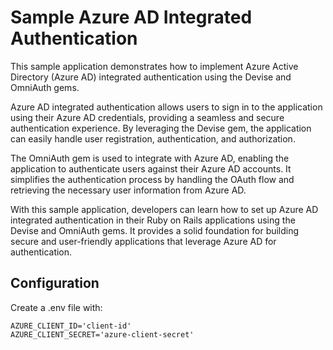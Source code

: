 # Sample Azure AD Integrated Authentication

This sample application demonstrates how to implement Azure Active Directory (Azure AD) integrated authentication using the Devise and OmniAuth gems.

Azure AD integrated authentication allows users to sign in to the application using their Azure AD credentials, providing a seamless and secure authentication experience. By leveraging the Devise gem, the application can easily handle user registration, authentication, and authorization.

The OmniAuth gem is used to integrate with Azure AD, enabling the application to authenticate users against their Azure AD accounts. It simplifies the authentication process by handling the OAuth flow and retrieving the necessary user information from Azure AD.

With this sample application, developers can learn how to set up Azure AD integrated authentication in their Ruby on Rails applications using the Devise and OmniAuth gems. It provides a solid foundation for building secure and user-friendly applications that leverage Azure AD for authentication.


## Configuration


Create a .env file with:
```
AZURE_CLIENT_ID='client-id'
AZURE_CLIENT_SECRET='azure-client-secret'
```

